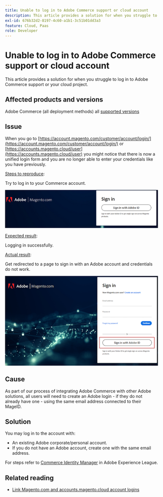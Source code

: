```yaml
---
title: Unable to log in to Adobe Commerce support or cloud account
description: This article provides a solution for when you struggle to log in to Adobe Commerce support or your cloud project.
exl-id: 676b32d2-8197-4c60-a1b1-3c51b01dd3a3
feature: Cloud, Paas
role: Developer
---
```

# Unable to log in to Adobe Commerce support or cloud account

This article provides a solution for when you struggle to log in to Adobe Commerce support or your cloud project.

## Affected products and versions

Adobe Commerce (all deployment methods) all [supported versions](https://www.adobe.com/content/dam/cc/en/legal/terms/enterprise/pdfs/Adobe-Commerce-Software-Lifecycle-Policy.pdf)

## Issue

When you go to [https://account.magento.com/customer/account/login/](https://account.magento.com/customer/account/login/) or [https://accounts.magento.cloud/user](https://accounts.magento.cloud/user) you might notice that there is now a unified login form and you are no longer able to enter your credentials like you have previously.

<u>Steps to reproduce</u>:

Try to log in to your Commerce account.

![adobe-login-one](assets/adobe-login-one.png)

<u>Expected result</u>:

Logging in successfully.

<u>Actual result</u>:

Get redirected to a page to sign in with an Adobe account and credentials do not work.

![adobe-login-two](assets/adobe-login-two.png)


## Cause

As part of our process of integrating Adobe Commerce with other Adobe solutions, all users will need to create an Adobe login - if they do not already have one - using the same email address connected to their MageID.

## Solution

You may log in to the account with:

- An existing Adobe corporate/personal account.
- If you do not have an Adobe account, create one with the same email address.

For steps refer to [Commerce Identity Manager](https://experienceleague.adobe.com/docs/commerce-admin/start/commerce-account/commerce-identity-manager.html) in Adobe Experience League.

## Related reading

- [Link Magento.com and accounts.magento.cloud account logins](/help/faq/general/linking-magento-com-and-accounts-magento-cloud-account-logins.md)

